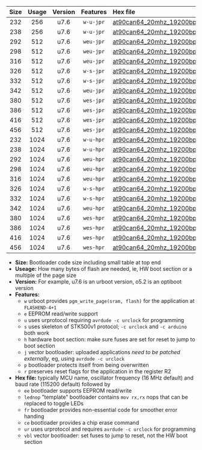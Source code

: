 |Size|Usage|Version|Features|Hex file|
|:-:|:-:|:-:|:-:|:--|
|232|256|u7.6|`w-u-jpr`|[at90can64_20mhz_19200bps_ur_vbl.hex](https://raw.githubusercontent.com/stefanrueger/urboot/main/at90can64_20mhz_19200bps_ur_vbl.hex)|
|238|256|u7.6|`w-u-jpr`|[at90can64_20mhz_19200bps_lednop_ur_vbl.hex](https://raw.githubusercontent.com/stefanrueger/urboot/main/at90can64_20mhz_19200bps_lednop_ur_vbl.hex)|
|292|512|u7.6|`weu-jpr`|[at90can64_20mhz_19200bps_ee_ur_vbl.hex](https://raw.githubusercontent.com/stefanrueger/urboot/main/at90can64_20mhz_19200bps_ee_ur_vbl.hex)|
|298|512|u7.6|`weu-jpr`|[at90can64_20mhz_19200bps_ee_lednop_ur_vbl.hex](https://raw.githubusercontent.com/stefanrueger/urboot/main/at90can64_20mhz_19200bps_ee_lednop_ur_vbl.hex)|
|316|512|u7.6|`weu-jpr`|[at90can64_20mhz_19200bps_ee_lednop_fr_ur_vbl.hex](https://raw.githubusercontent.com/stefanrueger/urboot/main/at90can64_20mhz_19200bps_ee_lednop_fr_ur_vbl.hex)|
|326|512|u7.6|`w-s-jpr`|[at90can64_20mhz_19200bps_vbl.hex](https://raw.githubusercontent.com/stefanrueger/urboot/main/at90can64_20mhz_19200bps_vbl.hex)|
|332|512|u7.6|`w-s-jpr`|[at90can64_20mhz_19200bps_lednop_vbl.hex](https://raw.githubusercontent.com/stefanrueger/urboot/main/at90can64_20mhz_19200bps_lednop_vbl.hex)|
|342|512|u7.6|`weu-jpr`|[at90can64_20mhz_19200bps_ee_lednop_fr_ce_ur_vbl.hex](https://raw.githubusercontent.com/stefanrueger/urboot/main/at90can64_20mhz_19200bps_ee_lednop_fr_ce_ur_vbl.hex)|
|380|512|u7.6|`wes-jpr`|[at90can64_20mhz_19200bps_ee_vbl.hex](https://raw.githubusercontent.com/stefanrueger/urboot/main/at90can64_20mhz_19200bps_ee_vbl.hex)|
|386|512|u7.6|`wes-jpr`|[at90can64_20mhz_19200bps_ee_lednop_vbl.hex](https://raw.githubusercontent.com/stefanrueger/urboot/main/at90can64_20mhz_19200bps_ee_lednop_vbl.hex)|
|416|512|u7.6|`wes-jpr`|[at90can64_20mhz_19200bps_ee_lednop_fr_vbl.hex](https://raw.githubusercontent.com/stefanrueger/urboot/main/at90can64_20mhz_19200bps_ee_lednop_fr_vbl.hex)|
|456|512|u7.6|`wes-jpr`|[at90can64_20mhz_19200bps_ee_lednop_fr_ce_vbl.hex](https://raw.githubusercontent.com/stefanrueger/urboot/main/at90can64_20mhz_19200bps_ee_lednop_fr_ce_vbl.hex)|
|232|1024|u7.6|`w-u-hpr`|[at90can64_20mhz_19200bps_ur.hex](https://raw.githubusercontent.com/stefanrueger/urboot/main/at90can64_20mhz_19200bps_ur.hex)|
|238|1024|u7.6|`w-u-hpr`|[at90can64_20mhz_19200bps_lednop_ur.hex](https://raw.githubusercontent.com/stefanrueger/urboot/main/at90can64_20mhz_19200bps_lednop_ur.hex)|
|292|1024|u7.6|`weu-hpr`|[at90can64_20mhz_19200bps_ee_ur.hex](https://raw.githubusercontent.com/stefanrueger/urboot/main/at90can64_20mhz_19200bps_ee_ur.hex)|
|298|1024|u7.6|`weu-hpr`|[at90can64_20mhz_19200bps_ee_lednop_ur.hex](https://raw.githubusercontent.com/stefanrueger/urboot/main/at90can64_20mhz_19200bps_ee_lednop_ur.hex)|
|316|1024|u7.6|`weu-hpr`|[at90can64_20mhz_19200bps_ee_lednop_fr_ur.hex](https://raw.githubusercontent.com/stefanrueger/urboot/main/at90can64_20mhz_19200bps_ee_lednop_fr_ur.hex)|
|326|1024|u7.6|`w-s-hpr`|[at90can64_20mhz_19200bps.hex](https://raw.githubusercontent.com/stefanrueger/urboot/main/at90can64_20mhz_19200bps.hex)|
|332|1024|u7.6|`w-s-hpr`|[at90can64_20mhz_19200bps_lednop.hex](https://raw.githubusercontent.com/stefanrueger/urboot/main/at90can64_20mhz_19200bps_lednop.hex)|
|342|1024|u7.6|`weu-hpr`|[at90can64_20mhz_19200bps_ee_lednop_fr_ce_ur.hex](https://raw.githubusercontent.com/stefanrueger/urboot/main/at90can64_20mhz_19200bps_ee_lednop_fr_ce_ur.hex)|
|380|1024|u7.6|`wes-hpr`|[at90can64_20mhz_19200bps_ee.hex](https://raw.githubusercontent.com/stefanrueger/urboot/main/at90can64_20mhz_19200bps_ee.hex)|
|386|1024|u7.6|`wes-hpr`|[at90can64_20mhz_19200bps_ee_lednop.hex](https://raw.githubusercontent.com/stefanrueger/urboot/main/at90can64_20mhz_19200bps_ee_lednop.hex)|
|416|1024|u7.6|`wes-hpr`|[at90can64_20mhz_19200bps_ee_lednop_fr.hex](https://raw.githubusercontent.com/stefanrueger/urboot/main/at90can64_20mhz_19200bps_ee_lednop_fr.hex)|
|456|1024|u7.6|`wes-hpr`|[at90can64_20mhz_19200bps_ee_lednop_fr_ce.hex](https://raw.githubusercontent.com/stefanrueger/urboot/main/at90can64_20mhz_19200bps_ee_lednop_fr_ce.hex)|

- **Size:** Bootloader code size including small table at top end
- **Useage:** How many bytes of flash are needed, ie, HW boot section or a multiple of the page size
- **Version:** For example, u7.6 is an urboot version, o5.2 is an optiboot version
- **Features:**
  + `w` urboot provides `pgm_write_page(sram, flash)` for the application at `FLASHEND-4+1`
  + `e` EEPROM read/write support
  + `u` uses urprotocol requiring `avrdude -c urclock` for programming
  + `s` uses skeleton of STK500v1 protocol; `-c urclock` and `-c arduino` both work
  + `h` hardware boot section: make sure fuses are set for reset to jump to boot section
  + `j` vector bootloader: uploaded applications *need to be patched externally*, eg, using `avrdude -c urclock`
  + `p` bootloader protects itself from being overwritten
  + `r` preserves reset flags for the application in the register R2
- **Hex file:** typically MCU name, oscillator frequency (16 MHz default) and baud rate (115200 default) followed by
  + `ee` bootloader supports EEPROM read/write
  + `lednop` "template" bootloader contains `mov rx,rx` nops that can be replaced to toggle LEDs
  + `fr` bootloader provides non-essential code for smoother error handing
  + `ce` bootloader provides a chip erase command
  + `ur` uses urprotocol and requires `avrdude -c urclock` for programming
  + `vbl` vector bootloader: set fuses to jump to reset, not the HW boot section
